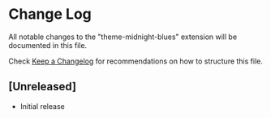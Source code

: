 # Change Log
All notable changes to the "theme-midnight-blues" extension will be documented in this file.

Check [Keep a Changelog](http://keepachangelog.com/) for recommendations on how to structure this file.

## [Unreleased]
- Initial release
